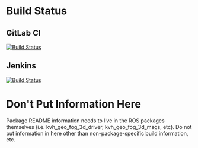 # Build Status

## GitLab CI
[![Build Status](https://gitlab.mitre.org/DART/sensor-drivers/kvh_geo_fog_3d/badges/kinetic-devel/pipeline.svg)](https://gitlab.mitre.org/DART/sensor-drivers/kvh_geo_fog_3d)

## Jenkins

[![Build Status](http://dart-buildmastr.mitre.org/buildStatus/icon?job=kvh_geo_fog_3d_driver%2Fkinetic-devel)](http://dart-buildmastr.mitre.org/job/kvh_geo_fog_3d_driver/job/kinetic-devel/)

# Don't Put Information Here

Package README information needs to live in the ROS packages themselves (i.e. kvh_geo_fog_3d_driver, kvh_geo_fog_3d_msgs, etc). Do not put information in here other than non-package-specific build information, etc.
